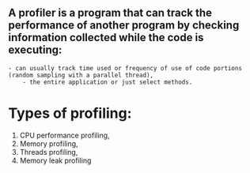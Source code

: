 ## A profiler is a program that can track the performance of another program by checking information collected while the code is executing:
	- can usually track time used or frequency of use of code portions (random sampling with a parallel thread),
        - the entire application or just select methods.

# Types of profiling:
1. CPU performance profiling,
2. Memory profiling,
3. Threads profiling,
4. Memory leak profiling
